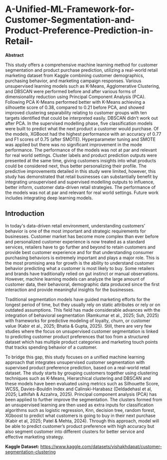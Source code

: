 # A-Unified-ML-Framework-for-Customer-Segmentation-and-Product-Preference-Prediction-in-Retail-
**Abstract**

This study offers a comprehensive machine learning method for customer segmentation and product purchase prediction, utilizing a real-world retail marketing dataset from Kaggle combining customer demographics, purchasing behavior, and marketing campaign responses. Various unsupervised learning models such as K-Means, Agglomerative Clustering, and DBSCAN were performed before and after various forms of dimensionality reduction using Principal Component Analysis (PCA). Following PCA K-Means performed better with K-Means achieving a silhouette score of 0.38, compared to 0.21 before PCA, and showed improved clustering separability relating to customer groups with ten targets identified that could be interpreted easily. DBSCAN didn’t work out after PCA. In the supervised modelling phase, five classification models were built to predict what the next product a customer would purchase. Of the models, XGBoost had the highest performance with an accuracy of 0.77 and F1 scores of 0.75 (after SMOTE). Hyperparameter tuning and SMOTE was applied but there was no significant improvement in the mode performance. The performance of the models was not at par and relevant for real world settings. Cluster labels and product prediction outputs were presented at the same time, giving customers insights into what products could be considered next, thus better personalizing their profile. The predictive improvements detailed in this study were limited, however, this study has demonstrated that retail businesses can substantially benefit by integrating unsupervised and supervised modelling outputs to influence, better inform, customer data-driven retail strategies. The performance of the models was not at par and relevant for real world settings. Future work includes integrating deep learning models. 


## Introduction
In today's data-driven retail environment, understanding customers' behavior is one of the most important and strategic requirements for businesses. Customer market has become more complex than ever before and personalized customer experience is now treated as a standard services, retailers have to go further and beyond to retain customers and provide best customer experience and for that understanding consumer purchasing behaviors is extremely important and plays a major role. This is the most promising area for growth is the ability to understand customer behavior predicting what a customer is most likely to buy. Some retailers and brands have traditionally relied on gut instinct or manual observations. However, machine learning models can analyze the large amount of customer data, their behavioral, demographic data produced since the first interaction and provide meaningful insights for the businesses.

Traditional segmentation models have guided marketing efforts for the longest period of time, but they usually rely on static attributes or rely or on outdated assumptions. This field has made considerable advances with the integration of behavioral segmentation (Ramkumar et al., 2025; Suh, 2025) with frameworks for predictive modeling of loyalty, churn, or customer value (Kabir et al., 2025; Bhatia & Gupta, 2025). Still, there are very few studies where the focus on unsupervised customer segmentation is linked to predicting customer product preferences that too from a structured dataset which has multiple product categories and marketing touch points that tracks spending behavior of a customer.

To bridge this gap, this study focuses on a unified machine learning approach that integrates unsupervised customer segmentation with supervised product preference prediction, based on a real-world retail dataset. The study starts by grouping customers together using clustering techniques such as K-Means, Hierarchical clustering and DBSCAN and these models have been evaluated using metrics such as Silhouette Score, WCSS, Davies-Bouldin Index and Calinski-Harabasz (Deldadehasl et al, 2025; Lathifah & Azzahra, 2025). Principal component analysis (PCA) has been applied to further improve the segmentation. The clusters formed from an unsupervised learning are then used as extra inputs for classification algorithms such as logistic regression, Knn, decision tree, random forest, XGboost to predict what customers is going to buy in their next purchase (Kabir et al, 2025; Patel & Mehta, 2024). Through this approach, model will be able to predict customer’s product preference with high accuracy but also segment customer into different clusters for better service and effective marketing strategy.  

**Kaggle Dataset:** https://www.kaggle.com/datasets/vishakhdapat/customer-segmentation-clustering

